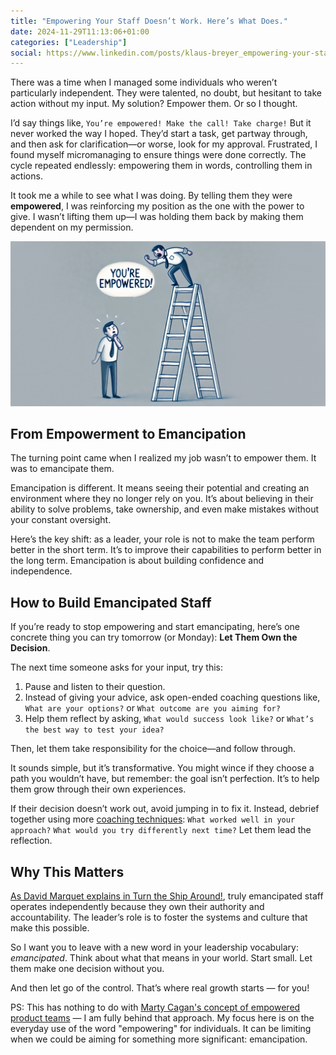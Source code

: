 ```yaml
---
title: "Empowering Your Staff Doesn’t Work. Here’s What Does."
date: 2024-11-29T11:13:06+01:00
categories: ["Leadership"]
social: https://www.linkedin.com/posts/klaus-breyer_empowering-your-staff-doesnt-work-here-activity-7268212528718000128-aBLR?
---
```


There was a time when I managed some individuals who weren’t particularly independent. They were talented, no doubt, but hesitant to take action without my input. My solution? Empower them. Or so I thought.

I’d say things like, `You’re empowered! Make the call! Take charge!` But it never worked the way I hoped. They’d start a task, get partway through, and then ask for clarification—or worse, look for my approval. Frustrated, I found myself micromanaging to ensure things were done correctly. The cycle repeated endlessly: empowering them in words, controlling them in actions.

It took me a while to see what I was doing. By telling them they were **empowered**, I was reinforcing my position as the one with the power to give. I wasn’t lifting them up—I was holding them back by making them dependent on my permission.

![Empowering Your Staff Doesn’t Work. Here’s What Does.](empowering-staff.jpg)

## From Empowerment to Emancipation

The turning point came when I realized my job wasn’t to empower them. It was to emancipate them.

Emancipation is different. It means seeing their potential and creating an environment where they no longer rely on you. It’s about believing in their ability to solve problems, take ownership, and even make mistakes without your constant oversight.

Here’s the key shift: as a leader, your role is not to make the team perform better in the short term. It’s to improve their capabilities to perform better in the long term. Emancipation is about building confidence and independence.

## How to Build Emancipated Staff

If you’re ready to stop empowering and start emancipating, here’s one concrete thing you can try tomorrow (or Monday): **Let Them Own the Decision**.

The next time someone asks for your input, try this:

1. Pause and listen to their question.
2. Instead of giving your advice, ask open-ended coaching questions like, `What are your options?` or `What outcome are you aiming for?`
3. Help them reflect by asking, `What would success look like?` or `What’s the best way to test your idea?`

Then, let them take responsibility for the choice—and follow through.

It sounds simple, but it’s transformative. You might wince if they choose a path you wouldn’t have, but remember: the goal isn’t perfection. It’s to help them grow through their own experiences.

If their decision doesn’t work out, avoid jumping in to fix it. Instead, debrief together using more [coaching techniques](/posts/bookshelf/2020-advice-trap): `What worked well in your approach?` `What would you try differently next time?` Let them lead the reflection.

## Why This Matters

[As David Marquet explains in Turn the Ship Around!](/posts/bookshelf/2015-turn-the-ship-around), truly emancipated staff operates independently because they own their authority and accountability. The leader’s role is to foster the systems and culture that make this possible.

So I want you to leave with a new word in your leadership vocabulary: _emancipated_. Think about what that means in your world. Start small. Let them make one decision without you.

And then let go of the control. That’s where real growth starts — for you!

PS: This has nothing to do with [Marty Cagan's concept of empowered product teams](/posts/bookshelf/2024-transformed) — I am fully behind that approach. My focus here is on the everyday use of the word "empowering" for individuals. It can be limiting when we could be aiming for something more significant: emancipation.
